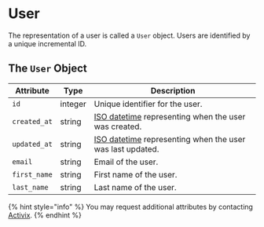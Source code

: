# User

The representation of a user is called a `User` object. Users are identified by a unique incremental ID.

## The `User` Object

| **Attribute** | **Type** | **Description** |
| --- | --- | --- |
| `id` | integer | Unique identifier for the user. |
| `created_at` | string | [ISO datetime](https://en.wikipedia.org/wiki/ISO_8601) representing when the user was created. |
| `updated_at` | string | [ISO datetime](https://en.wikipedia.org/wiki/ISO_8601) representing when the user was last updated. |
| `email` | string | Email of the user. |
| `first_name` | string | First name of the user. |
| `last_name` | string | Last name of the user. |

{% hint style="info" %}
You may request additional attributes by contacting [Activix](https://activix.ca/en/contact-us).
{% endhint %}

